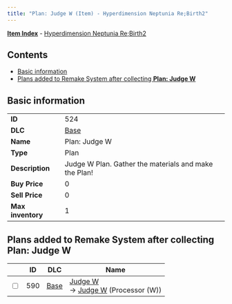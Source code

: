 ```yaml
---
title: "Plan: Judge W (Item) - Hyperdimension Neptunia Re;Birth2"
---
```


[**Item Index**](/neptunia/rb2/item/index.html) - [Hyperdimension Neptunia Re;Birth2](/neptunia/rb2)

## Contents

- [Basic information](#basic-information)
- [Plans added to Remake System after collecting **Plan: Judge W**](#plans-added-to-remake-system-after-collecting-plan-judge-w)

## Basic information

|   |   |
| -- | -- |
| **ID** | 524 |
| **DLC** | [Base](/neptunia/rb2/dlc/0-base.html) |
| **Name** | Plan: Judge W |
| **Type** | Plan |
| **Description** | Judge W Plan. Gather the materials and make the Plan! |
| **Buy Price** | 0 |
| **Sell Price** | 0 |
| **Max inventory** | 1 |

## Plans added to Remake System after collecting **Plan: Judge W**

|    | ID | DLC | Name |
| -- | -- | --- | ---- |
| <input type="checkbox" id="rb2-remake-0-590" class="trackbox" /> | 590 | [Base](/neptunia/rb2/dlc/0-base.html) | [Judge W](/neptunia/rb2/remake/0-590-judge-w.html)<br />→ [Judge W](/neptunia/rb2/item/0-3377-judge-w.html) (Processor (W)) |